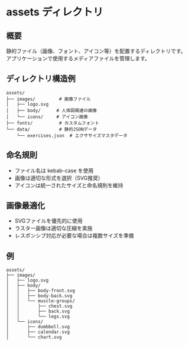 # assets ディレクトリ

## 概要
静的ファイル（画像、フォント、アイコン等）を配置するディレクトリです。
アプリケーションで使用するメディアファイルを管理します。

## ディレクトリ構造例
```
assets/
├── images/         # 画像ファイル
│   ├── logo.svg
│   ├── body/      # 人体図関連の画像
│   └── icons/     # アイコン画像
├── fonts/          # カスタムフォント
└── data/           # 静的JSONデータ
    └── exercises.json  # エクササイズマスタデータ
```

## 命名規則
- ファイル名は kebab-case を使用
- 画像は適切な形式を選択（SVG推奨）
- アイコンは統一されたサイズと命名規則を維持

## 画像最適化
- SVGファイルを優先的に使用
- ラスター画像は適切な圧縮を実施
- レスポンシブ対応が必要な場合は複数サイズを準備

## 例
```
assets/
├── images/
│   ├── logo.svg
│   ├── body/
│   │   ├── body-front.svg
│   │   ├── body-back.svg
│   │   └── muscle-groups/
│   │       ├── chest.svg
│   │       ├── back.svg
│   │       └── legs.svg
│   └── icons/
│       ├── dumbbell.svg
│       ├── calendar.svg
│       └── chart.svg
```